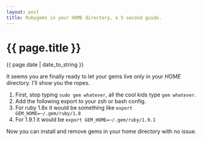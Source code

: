 ```yaml
---
layout: post
title: Rubygems in your HOME directory, a 5 second guide.
---
```

{{ page.title }}
================
<p class="meta">{{ page.date | date_to_string }}</p>

It seems you are finally ready to let your gems live only in your *HOME* directory.  I'll show you the ropes.

1. First, stop typing `sudo gem whatever`, all the cool kids type `gem whatever`.
2. Add the following export to your zsh or bash config.
3. For ruby 1.8x it would be something like `export GEM_HOME=~/.gem/ruby/1.8`
4. For 1.9.1 it would be `export GEM_HOME=~/.gem/ruby/1.9.1`

Now you can install and remove gems in your home directory with no issue. 
